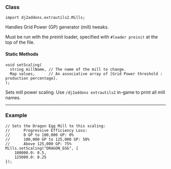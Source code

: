 
### Class

```zenscript
import dj2addons.extrautils2.Mills;
```

Handles Grid Power (GP) generator (mill) tweaks.

Must be run with the preinit loader, specified with `#loader preinit` at the top of the file.


#### Static Methods

```zenscript
void setScaling(
  string millName, // The name of the mill to change.
  Map values,      // An associative array of [Grid Power threshold : production percentage].
);
```

Sets mill power scaling.
Use `/dj2addons extrautils2` in-game to print all mill names.



---

### Example
```zenscript
// Sets the Dragon Egg Mill to this scaling:
//      Progressive Efficiency Loss:
//      0 GP to 100,000 GP: 0%
//      100,000 GP to 125,000 GP: 50%
//      Above 125,000 GP: 75%
Mills.setScaling("DRAGON_EGG", {
	100000.0: 0.5,
	125000.0: 0.25
});
```
